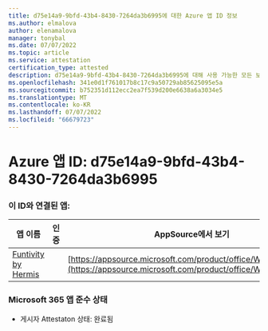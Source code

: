 ```yaml
---
title: d75e14a9-9bfd-43b4-8430-7264da3b6995에 대한 Azure 앱 ID 정보
ms.author: elmalova
author: elenamalova
manager: tonybal
ms.date: 07/07/2022
ms.topic: article
ms.service: attestation
certification_type: attested
description: d75e14a9-9bfd-43b4-8430-7264da3b6995에 대해 사용 가능한 모든 보안 및 규정 준수 정보입니다.
ms.openlocfilehash: 341e0d1f761017b8c17c9a50729ab85625095e5a
ms.sourcegitcommit: b752351d112ecc2ea7f539d200e6638a6a3034e5
ms.translationtype: MT
ms.contentlocale: ko-KR
ms.lasthandoff: 07/07/2022
ms.locfileid: "66679723"
---
```

# <a name="azure-app-id-d75e14a9-9bfd-43b4-8430-7264da3b6995"></a>Azure 앱 ID: d75e14a9-9bfd-43b4-8430-7264da3b6995


### <a name="apps-associated-with-this-id"></a>이 ID와 연결된 앱:
| **앱 이름** | **인증** | **AppSource에서 보기** |
|--------------|---------------|-----------------------|
| [Funtivity by Hermis](../forward/WA200004244.md) |  | [https://appsource.microsoft.com/product/office/WA200004244](https://appsource.microsoft.com/product/office/WA200004244) |

### <a name="microsoft-365-app-compliance-status"></a>Microsoft 365 앱 준수 상태
- 게시자 Attestaton 상태: 완료됨
